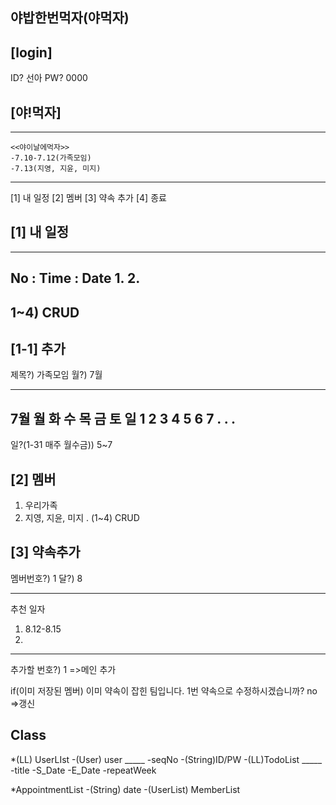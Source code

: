 ## 야밥한번먹자(야먹자)


## [login]
ID? 선아
PW? 0000


## [야!먹자]
----------------------------------
	<<야이날에먹자>>
	-7.10-7.12(가족모임)
	-7.13(지영, 지윤, 미지)
----------------------------------
[1] 내 일정      [2] 멤버      [3] 약속 추가     [4] 종료



## [1] 내 일정
----------------------------------
No   : Time                           : Date
1.
2.
----------------------------------
1~4) CRUD
-

## [1-1] 추가
제목?) 가족모임
월?) 7월

----------------------------------
7월
월  화  수  목  금  토  일
1   2   3   4   5    6   7
.
.
.
----------------------------------
일?(1-31 매주 월수금)) 5~7


## [2] 멤버
 1) 우리가족
 2) 지영, 지윤, 미지
.
(1~4) CRUD



## [3] 약속추가
멤버번호?) 1
달?) 8

----------------------------------
추천 일자
1. 8.12-8.15
2. 
----------------------------------

추가할 번호?) 1        =>메인 추가

if(이미 저장된 멤버)
이미 약속이 잡힌 팀입니다. 1번 약속으로 수정하시겠습니까?
no =>갱신









## Class
*(LL) UserLIst
-(User) user  		_____ -seqNo
						  -(String)ID/PW
						  -(LL)TodoList _____ 			-title
						  								-S_Date
						  								-E_Date
						  								-repeatWeek
       

*AppointmentList
-(String) date
-(UserList) MemberList
